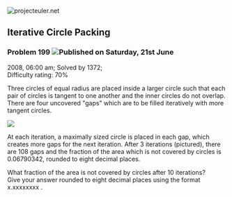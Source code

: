 ![projecteuler.net](images/print_page_logo.png)

## Iterative Circle Packing

### Problem 199 ![](images/icon_info.png)Published on Saturday, 21st June
2008, 06:00 am; Solved by 1372;  
Difficulty rating: 70%

Three circles of equal radius are placed inside a larger circle such that each
pair of circles is tangent to one another and the inner circles do not
overlap. There are four uncovered "gaps" which are to be filled iteratively
with more tangent circles.

![](project/images/p199_circles_in_circles.gif)

At each iteration, a maximally sized circle is placed in each gap, which
creates more gaps for the next iteration. After 3 iterations (pictured), there
are 108 gaps and the fraction of the area which is not covered by circles is
0.06790342, rounded to eight decimal places.

What fraction of the area is not covered by circles after 10 iterations?  
Give your answer rounded to eight decimal places using the format x.xxxxxxxx .

  
  

